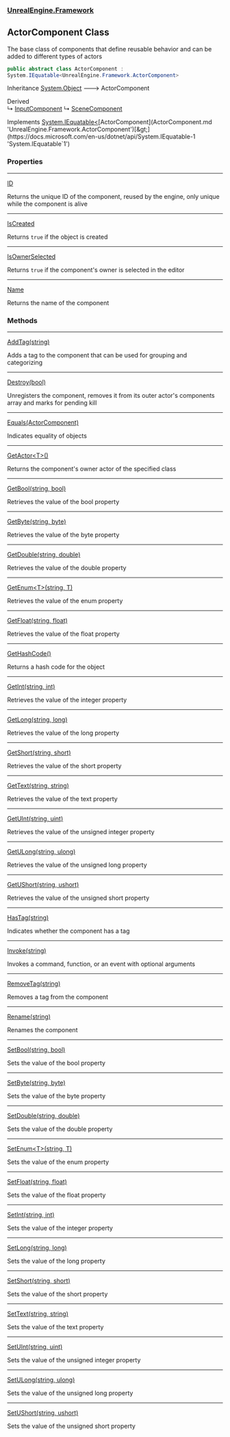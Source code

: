 ### [UnrealEngine.Framework](UnrealEngine_Framework.md 'UnrealEngine.Framework')
## ActorComponent Class
The base class of components that define reusable behavior and can be added to different types of actors  
```csharp
public abstract class ActorComponent :
System.IEquatable<UnrealEngine.Framework.ActorComponent>
```

Inheritance [System.Object](https://docs.microsoft.com/en-us/dotnet/api/System.Object 'System.Object') &#129106; ActorComponent  

Derived  
&#8627; [InputComponent](InputComponent.md 'UnrealEngine.Framework.InputComponent')
&#8627; [SceneComponent](SceneComponent.md 'UnrealEngine.Framework.SceneComponent')  

Implements [System.IEquatable&lt;](https://docs.microsoft.com/en-us/dotnet/api/System.IEquatable-1 'System.IEquatable`1')[ActorComponent](ActorComponent.md 'UnrealEngine.Framework.ActorComponent')[&gt;](https://docs.microsoft.com/en-us/dotnet/api/System.IEquatable-1 'System.IEquatable`1')  
### Properties

***
[ID](ActorComponent_ID.md 'UnrealEngine.Framework.ActorComponent.ID')

Returns the unique ID of the component, reused by the engine, only unique while the component is alive  

***
[IsCreated](ActorComponent_IsCreated.md 'UnrealEngine.Framework.ActorComponent.IsCreated')

Returns `true` if the object is created  

***
[IsOwnerSelected](ActorComponent_IsOwnerSelected.md 'UnrealEngine.Framework.ActorComponent.IsOwnerSelected')

Returns `true` if the component's owner is selected in the editor  

***
[Name](ActorComponent_Name.md 'UnrealEngine.Framework.ActorComponent.Name')

Returns the name of the component  
### Methods

***
[AddTag(string)](ActorComponent_AddTag(string).md 'UnrealEngine.Framework.ActorComponent.AddTag(string)')

Adds a tag to the component that can be used for grouping and categorizing  

***
[Destroy(bool)](ActorComponent_Destroy(bool).md 'UnrealEngine.Framework.ActorComponent.Destroy(bool)')

Unregisters the component, removes it from its outer actor's components array and marks for pending kill  

***
[Equals(ActorComponent)](ActorComponent_Equals(ActorComponent).md 'UnrealEngine.Framework.ActorComponent.Equals(UnrealEngine.Framework.ActorComponent)')

Indicates equality of objects  

***
[GetActor&lt;T&gt;()](ActorComponent_GetActor_T_().md 'UnrealEngine.Framework.ActorComponent.GetActor&lt;T&gt;()')

Returns the component's owner actor of the specified class  

***
[GetBool(string, bool)](ActorComponent_GetBool(string_bool).md 'UnrealEngine.Framework.ActorComponent.GetBool(string, bool)')

Retrieves the value of the bool property  

***
[GetByte(string, byte)](ActorComponent_GetByte(string_byte).md 'UnrealEngine.Framework.ActorComponent.GetByte(string, byte)')

Retrieves the value of the byte property  

***
[GetDouble(string, double)](ActorComponent_GetDouble(string_double).md 'UnrealEngine.Framework.ActorComponent.GetDouble(string, double)')

Retrieves the value of the double property  

***
[GetEnum&lt;T&gt;(string, T)](ActorComponent_GetEnum_T_(string_T).md 'UnrealEngine.Framework.ActorComponent.GetEnum&lt;T&gt;(string, T)')

Retrieves the value of the enum property  

***
[GetFloat(string, float)](ActorComponent_GetFloat(string_float).md 'UnrealEngine.Framework.ActorComponent.GetFloat(string, float)')

Retrieves the value of the float property  

***
[GetHashCode()](ActorComponent_GetHashCode().md 'UnrealEngine.Framework.ActorComponent.GetHashCode()')

Returns a hash code for the object  

***
[GetInt(string, int)](ActorComponent_GetInt(string_int).md 'UnrealEngine.Framework.ActorComponent.GetInt(string, int)')

Retrieves the value of the integer property  

***
[GetLong(string, long)](ActorComponent_GetLong(string_long).md 'UnrealEngine.Framework.ActorComponent.GetLong(string, long)')

Retrieves the value of the long property  

***
[GetShort(string, short)](ActorComponent_GetShort(string_short).md 'UnrealEngine.Framework.ActorComponent.GetShort(string, short)')

Retrieves the value of the short property  

***
[GetText(string, string)](ActorComponent_GetText(string_string).md 'UnrealEngine.Framework.ActorComponent.GetText(string, string)')

Retrieves the value of the text property  

***
[GetUInt(string, uint)](ActorComponent_GetUInt(string_uint).md 'UnrealEngine.Framework.ActorComponent.GetUInt(string, uint)')

Retrieves the value of the unsigned integer property  

***
[GetULong(string, ulong)](ActorComponent_GetULong(string_ulong).md 'UnrealEngine.Framework.ActorComponent.GetULong(string, ulong)')

Retrieves the value of the unsigned long property  

***
[GetUShort(string, ushort)](ActorComponent_GetUShort(string_ushort).md 'UnrealEngine.Framework.ActorComponent.GetUShort(string, ushort)')

Retrieves the value of the unsigned short property  

***
[HasTag(string)](ActorComponent_HasTag(string).md 'UnrealEngine.Framework.ActorComponent.HasTag(string)')

Indicates whether the component has a tag  

***
[Invoke(string)](ActorComponent_Invoke(string).md 'UnrealEngine.Framework.ActorComponent.Invoke(string)')

Invokes a command, function, or an event with optional arguments  

***
[RemoveTag(string)](ActorComponent_RemoveTag(string).md 'UnrealEngine.Framework.ActorComponent.RemoveTag(string)')

Removes a tag from the component  

***
[Rename(string)](ActorComponent_Rename(string).md 'UnrealEngine.Framework.ActorComponent.Rename(string)')

Renames the component  

***
[SetBool(string, bool)](ActorComponent_SetBool(string_bool).md 'UnrealEngine.Framework.ActorComponent.SetBool(string, bool)')

Sets the value of the bool property  

***
[SetByte(string, byte)](ActorComponent_SetByte(string_byte).md 'UnrealEngine.Framework.ActorComponent.SetByte(string, byte)')

Sets the value of the byte property  

***
[SetDouble(string, double)](ActorComponent_SetDouble(string_double).md 'UnrealEngine.Framework.ActorComponent.SetDouble(string, double)')

Sets the value of the double property  

***
[SetEnum&lt;T&gt;(string, T)](ActorComponent_SetEnum_T_(string_T).md 'UnrealEngine.Framework.ActorComponent.SetEnum&lt;T&gt;(string, T)')

Sets the value of the enum property  

***
[SetFloat(string, float)](ActorComponent_SetFloat(string_float).md 'UnrealEngine.Framework.ActorComponent.SetFloat(string, float)')

Sets the value of the float property  

***
[SetInt(string, int)](ActorComponent_SetInt(string_int).md 'UnrealEngine.Framework.ActorComponent.SetInt(string, int)')

Sets the value of the integer property  

***
[SetLong(string, long)](ActorComponent_SetLong(string_long).md 'UnrealEngine.Framework.ActorComponent.SetLong(string, long)')

Sets the value of the long property  

***
[SetShort(string, short)](ActorComponent_SetShort(string_short).md 'UnrealEngine.Framework.ActorComponent.SetShort(string, short)')

Sets the value of the short property  

***
[SetText(string, string)](ActorComponent_SetText(string_string).md 'UnrealEngine.Framework.ActorComponent.SetText(string, string)')

Sets the value of the text property  

***
[SetUInt(string, uint)](ActorComponent_SetUInt(string_uint).md 'UnrealEngine.Framework.ActorComponent.SetUInt(string, uint)')

Sets the value of the unsigned integer property  

***
[SetULong(string, ulong)](ActorComponent_SetULong(string_ulong).md 'UnrealEngine.Framework.ActorComponent.SetULong(string, ulong)')

Sets the value of the unsigned long property  

***
[SetUShort(string, ushort)](ActorComponent_SetUShort(string_ushort).md 'UnrealEngine.Framework.ActorComponent.SetUShort(string, ushort)')

Sets the value of the unsigned short property  

